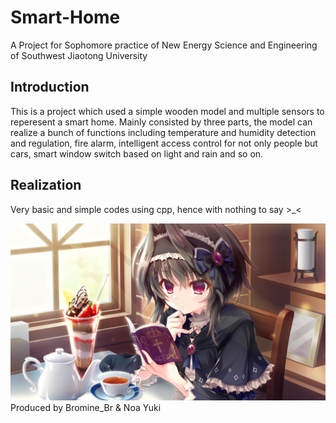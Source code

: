# Smart-Home
A Project for Sophomore practice of New Energy Science and Engineering of Southwest Jiaotong University
## Introduction
This is a project which used a simple wooden model and multiple sensors to reperesent a smart home. Mainly consisted by three parts, the model can realize a bunch of functions including temperature and humidity detection and regulation, fire alarm, intelligent access control for not only people but cars, smart window switch based on light and rain and so on.
## Realization
Very basic and simple codes using cpp, hence with nothing to say >_<

![](https://github.com/BromineBr/Smart-Home/blob/main/Waifu.jpg)
Produced by Bromine_Br & Noa Yuki
